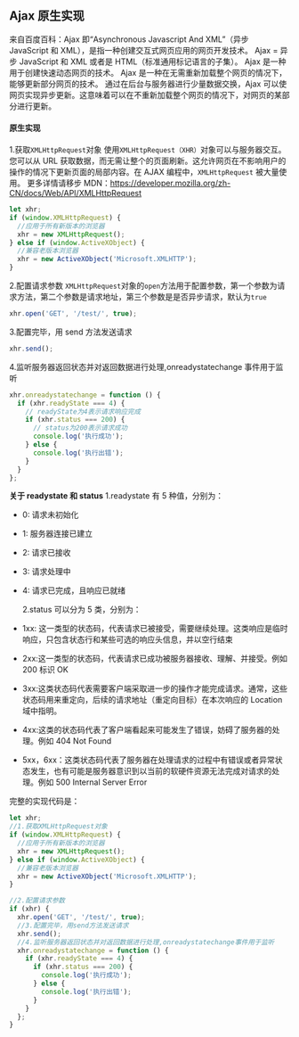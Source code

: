 ## Ajax 原生实现

来自百度百科：Ajax 即“Asynchronous Javascript And XML”（异步 JavaScript 和 XML），是指一种创建交互式网页应用的网页开发技术。
Ajax = 异步 JavaScript 和 XML 或者是 HTML（标准通用标记语言的子集）。
Ajax 是一种用于创建快速动态网页的技术。
Ajax 是一种在无需重新加载整个网页的情况下，能够更新部分网页的技术。
通过在后台与服务器进行少量数据交换，Ajax 可以使网页实现异步更新。这意味着可以在不重新加载整个网页的情况下，对网页的某部分进行更新。

#### 原生实现

1.获取`XMLHttpRequest`对象
使用`XMLHttpRequest（XHR）`对象可以与服务器交互。您可以从 URL 获取数据，而无需让整个的页面刷新。这允许网页在不影响用户的操作的情况下更新页面的局部内容。在 AJAX 编程中，`XMLHttpRequest` 被大量使用。
更多详情请移步 MDN：https://developer.mozilla.org/zh-CN/docs/Web/API/XMLHttpRequest

```js
let xhr;
if (window.XMLHttpRequest) {
  //应用于所有新版本的浏览器
  xhr = new XMLHttpRequest();
} else if (window.ActiveXObject) {
  //兼容老版本浏览器
  xhr = new ActiveXObject('Microsoft.XMLHTTP');
}
```

2.配置请求参数
`XMLHttpRequest`对象的`open`方法用于配置参数，第一个参数为请求方法，第二个参数是请求地址，第三个参数是是否异步请求，默认为`true`

```js
xhr.open('GET', '/test/', true);
```

3.配置完毕，用 send 方法发送请求

```js
xhr.send();
```

4.监听服务器返回状态并对返回数据进行处理,onreadystatechange 事件用于监听

```js
xhr.onreadystatechange = function () {
  if (xhr.readyState === 4) {
    // readyState为4表示请求响应完成
    if (xhr.status === 200) {
      // status为200表示请求成功
      console.log('执行成功');
    } else {
      console.log('执行出错');
    }
  }
};
```

**关于 readystate 和 status**
1.readystate 有 5 种值，分别为：

- 0: 请求未初始化
- 1: 服务器连接已建立
- 2: 请求已接收
- 3: 请求处理中
- 4: 请求已完成，且响应已就绪

  2.status 可以分为 5 类，分别为：

- 1xx: 这一类型的状态码，代表请求已被接受，需要继续处理。这类响应是临时响应，只包含状态行和某些可选的响应头信息，并以空行结束
- 2xx:这一类型的状态码，代表请求已成功被服务器接收、理解、并接受。例如 200 标识 OK
- 3xx:这类状态码代表需要客户端采取进一步的操作才能完成请求。通常，这些状态码用来重定向，后续的请求地址（重定向目标）在本次响应的 Location 域中指明。
- 4xx:这类的状态码代表了客户端看起来可能发生了错误，妨碍了服务器的处理。例如 404 Not Found
- 5xx，6xx：这类状态码代表了服务器在处理请求的过程中有错误或者异常状态发生，也有可能是服务器意识到以当前的软硬件资源无法完成对请求的处理。例如 500 Internal Server Error

完整的实现代码是：

```js
let xhr;
//1.获取XMLHttpRequest对象
if (window.XMLHttpRequest) {
  //应用于所有新版本的浏览器
  xhr = new XMLHttpRequest();
} else if (window.ActiveXObject) {
  //兼容老版本浏览器
  xhr = new ActiveXObject('Microsoft.XMLHTTP');
}

//2.配置请求参数
if (xhr) {
  xhr.open('GET', '/test/', true);
  //3.配置完毕，用send方法发送请求
  xhr.send();
  //4.监听服务器返回状态并对返回数据进行处理,onreadystatechange事件用于监听
  xhr.onreadystatechange = function () {
    if (xhr.readyState === 4) {
      if (xhr.status === 200) {
        console.log('执行成功');
      } else {
        console.log('执行出错');
      }
    }
  };
}
```
